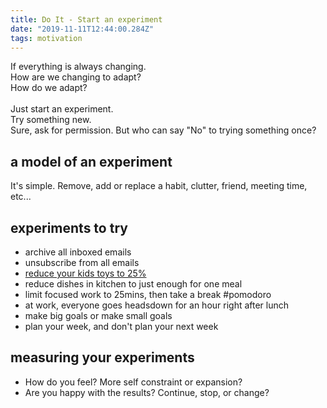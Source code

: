 ```yaml
---
title: Do It - Start an experiment
date: "2019-11-11T12:44:00.284Z"
tags: motivation
---
```


If everything is always changing.<br/>
How are we changing to adapt?<br/>
How do we adapt?<br/>
<br/>
Just start an experiment.<br/>
Try something new.<br/>
Sure, ask for permission. But who can say "No" to trying something once?<br/>

## a model of an experiment

It's simple. Remove, add or replace a habit, clutter, friend, meeting time, etc...

## experiments to try

- archive all inboxed emails
- unsubscribe from all emails
- [reduce your kids toys to 25%](/2019-11-11-boys-and-fewer-toys/)
- reduce dishes in kitchen to just enough for one meal
- limit focused work to 25mins, then take a break #pomodoro
- at work, everyone goes headsdown for an hour right after lunch
- make big goals or make small goals
- plan your week, and don't plan your next week

## measuring your experiments

- How do you feel? More self constraint or expansion?
- Are you happy with the results? Continue, stop, or change?
